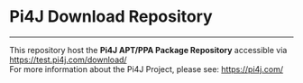 # Pi4J Download Repository

---

This repository host the **Pi4J APT/PPA Package Repository** accessible via https://test.pi4j.com/download/ \
For more information about the Pi4J Project, please see: https://pi4j.com/

